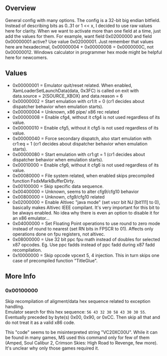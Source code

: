 ## Overview
General config with many options. The config is a 32-bit big endian bitfield. Instead of describing bits as 0..31 or 1 << x, I decided to use raw values here for clarity.
When we want to activate more than one field at a time, just add the values for them. For example, want field 0x02000000 and field 0x00000001 active? Use value 0x02000001. Just remember that values here are hexadecimal, 0x00000004 + 0x00000008 = 0x0000000C, not 0x00000012. Windows calculator in programmer hex mode might be helpful here for newcomers.

## Values
* 0x00000001 = Emulator quit/reset related. When enabled, XamLoaderSetLaunchData(data, 0x3FC) is called on exit with data.source = 2(SOURCE_XBOX) and data.reason = 6
* 0x00000002 = Start emulation with cr1:lt = 0 (cr1 decides about dispatcher behavior when emulation starts).
* 0x00000004 = Unknown, x86 pipe/ x86 rec related
* 0x00000008 = Enable cfg4, without it cfg4 is not used regardless of its value.
* 0x00000010 = Enable cfg5, without it cfg5 is not used regardless of its value.
* 0x00000040 = Force secondary dispatch, also start emulation with cr1:eq = 1 (cr1 decides about dispatcher behavior when emulation starts).
* 0x00000080 = Start emulation with cr1:gt = 1 (cr1 decides about dispatcher behavior when emulation starts).
* 0x00010000 = Enable cfg6, without it cfg6 is not used regardless of its value.
* 0x00080000 = File system related, when enabled skips precompiled function FsdxMarkBufferDirty.
* 0x00100000 = Skip specific data sequence.
* 0x00400000 = Unknown, seems to alter cfg9/cfg10 behavior
* 0x00800000 = Unknown, cfg9/cfg10 related
* 0x02000000 = Enable Altivec "java mode" (set vscr bit NJ [bit111] to 0), basically makes Altivec IEEE compilant. It's very important for this bit to be always enabled. No idea why there is even an option to disable it for an x86 emulator...
* 0x04000000 = Set Floating Point operations to use round to zero mode instead of round to nearest (set RN bits in FPSCR to 01). Affects only operations done on fpu registers, not altivec.
* 0x08000000 = Use 32 bit ppc fpu math instead of doubles for selected x87 opcodes. Eg. Use ppc fadds instead of ppc fadd during x87 fadd recompilation.
* 0x10000000 = Skip opcode vpcext 5, 4 injection. This in turn skips one case of precompiled function "TitleGlue".

## More Info
### 0x00100000
Skip recompilation of aligment/data hex sequence related to exception handling.<br>
Emulator search for this hex sequence: `56 43 32 30 58 43 30 30 55`. Eventually preceded by byte(s) 0x00, 0x90, or 0xCC. Then skip all that and do not treat it as a valid x86 code.

This "code" seems to be misinterpreted string "VC20XC00U". While it can be found in many games, MS used this command only for few of them (Amped, Soul Calibur 2, Crimson Skies: High Road to Revenge, few more). It's unclear why only those games required it.
